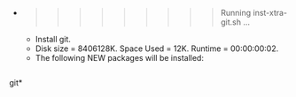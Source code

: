 * >>>>>>>>> Running inst-xtra-git.sh ...
  * Install git.
  * Disk size = 8406128K. Space Used = 12K. Runtime = 00:00:00:02.
  * The following NEW packages will be installed:
  ```bash
git*
  ```
